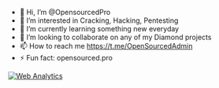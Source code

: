 - 👋 Hi, I’m @OpensourcedPro
- 👀 I’m interested in Cracking, Hacking, Pentesting
- 🌱 I’m currently learning something new everyday
- 💞️ I’m looking to collaborate on any of my Diamond projects
- 📫 How to reach me https://t.me/OpenSourcedAdmin
- ⚡ Fun fact: opensourced.pro

<!---
OpensourcedPro/OpensourcedPro is a ✨ special ✨ repository because its `README.md` (this file) appears on your GitHub profile.
You can click the Preview link to take a look at your changes.
--->

<!-- Default Statcounter code for OpensourcedPro
https://github.com/OpensourcedPro -->
<script type="text/javascript">
var sc_project=12986172; 
var sc_invisible=0; 
var sc_security="696f758a"; 
var scJsHost = "https://";
document.write("<sc"+"ript type='text/javascript' src='" + scJsHost+
"statcounter.com/counter/counter.js'></"+"script>");
</script>
<noscript><div class="statcounter"><a title="Web Analytics"
href="https://statcounter.com/" target="_blank"><img class="statcounter"
src="https://c.statcounter.com/12986172/0/696f758a/0/" alt="Web Analytics"
referrerPolicy="no-referrer-when-downgrade"></a></div></noscript>
<!-- End of Statcounter Code -->
